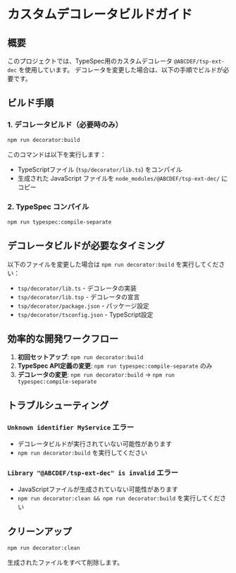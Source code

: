 # カスタムデコレータビルドガイド

## 概要

このプロジェクトでは、TypeSpec用のカスタムデコレータ `@ABCDEF/tsp-ext-dec` を使用しています。
デコレータを変更した場合は、以下の手順でビルドが必要です。

## ビルド手順

### 1. デコレータビルド（必要時のみ）

```bash
npm run decorator:build
```

このコマンドは以下を実行します：
- TypeScriptファイル (`tsp/decorator/lib.ts`) をコンパイル
- 生成された JavaScript ファイルを `node_modules/@ABCDEF/tsp-ext-dec/` にコピー

### 2. TypeSpec コンパイル

```bash
npm run typespec:compile-separate
```

## デコレータビルドが必要なタイミング

以下のファイルを変更した場合は `npm run decorator:build` を実行してください：

- `tsp/decorator/lib.ts` - デコレータの実装
- `tsp/decorator/lib.tsp` - デコレータの宣言
- `tsp/decorator/package.json` - パッケージ設定
- `tsp/decorator/tsconfig.json` - TypeScript設定

## 効率的な開発ワークフロー

1. **初回セットアップ**: `npm run decorator:build`
2. **TypeSpec API定義の変更**: `npm run typespec:compile-separate` のみ
3. **デコレータの変更**: `npm run decorator:build` → `npm run typespec:compile-separate`

## トラブルシューティング

### `Unknown identifier MyService` エラー
- デコレータビルドが実行されていない可能性があります
- `npm run decorator:build` を実行してください

### `Library "@ABCDEF/tsp-ext-dec" is invalid` エラー
- JavaScriptファイルが生成されていない可能性があります
- `npm run decorator:clean && npm run decorator:build` を実行してください

## クリーンアップ

```bash
npm run decorator:clean
```

生成されたファイルをすべて削除します。
